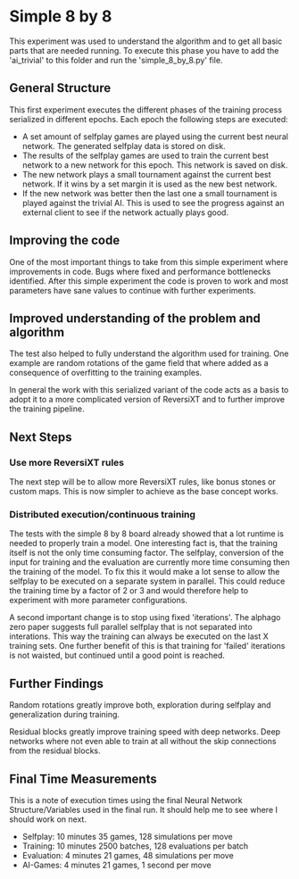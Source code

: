 # Simple 8 by 8

This experiment was used to understand the algorithm and to get all basic parts that are needed running.
To execute this phase you have to add the 'ai_trivial' to this folder and run the 'simple_8_by_8.py' file.

## General Structure

This first experiment executes the different phases of the training process serialized in different epochs.
Each epoch the following steps are executed:
- A set amount of selfplay games are played using the current best neural network.
  The generated selfplay data is stored on disk.
- The results of the selfplay games are used to train the current best network to a new network for
  this epoch. This network is saved on disk.
- The new network plays a small tournament against the current best network. If it wins by a set margin
  it is used as the new best network.
- If the new network was better then the last one a small tournament is played against the trivial AI.
  This is used to see the progress against an external client to see if the network actually plays good.

## Improving the code

One of the most important things to take from this simple experiment where improvements in code.
Bugs where fixed and performance bottlenecks identified.
After this simple experiment the code is proven to work and most parameters have sane values to
continue with further experiments.

## Improved understanding of the problem and algorithm

The test also helped to fully understand the algorithm used for training.
One example are random rotations of the game field that where added as a consequence of
overfitting to the training examples.

In general the work with this serialized variant of the code acts as a basis to
adopt it to a more complicated version of ReversiXT and to further improve the training pipeline.

## Next Steps

### Use more ReversiXT rules

The next step will be to allow more ReversiXT rules, like bonus stones or custom maps.
This is now simpler to achieve as the base concept works.

### Distributed execution/continuous training

The tests with the simple 8 by 8 board already showed that a lot runtime is needed to properly train a model.
One interesting fact is, that the training itself is not the only time consuming factor.
The selfplay, conversion of the input for training and the evaluation are currently more time consuming
then the training of the model. To fix this it would make a lot sense to allow the selfplay to be executed
on a separate system in parallel. This could reduce the training time by a factor of 2 or 3 and would therefore
help to experiment with more parameter configurations.

A second important change is to stop using fixed 'iterations'. The alphago zero paper suggests full parallel selfplay
that is not separated into interations. This way the training can always be executed on the last X training sets.
One further benefit of this is that training for 'failed' iterations is not waisted, but continued until a
good point is reached.

## Further Findings

Random rotations greatly improve both, exploration during selfplay and generalization during training.

Residual blocks greatly improve training speed with deep networks. Deep networks where not even able to
train at all without the skip connections from the residual blocks.

## Final Time Measurements

This is a note of execution times using the final Neural Network Structure/Variables used in the final run.
It should help me to see where I should work on next.

- Selfplay:     10 minutes          35 games, 128 simulations per move
- Training:     10 minutes          2500 batches, 128 evaluations per batch
- Evaluation:   4  minutes          21 games, 48 simulations per move
- AI-Games:     4  minutes          21 games, 1 second per move
